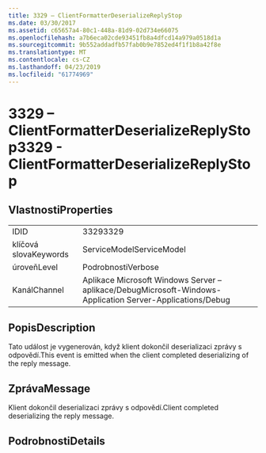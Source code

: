 ```yaml
---
title: 3329 – ClientFormatterDeserializeReplyStop
ms.date: 03/30/2017
ms.assetid: c65657a4-80c1-448a-81d9-02d734e66075
ms.openlocfilehash: a7b6eca02cde93451fb8a4dfcd14a979a0518d1a
ms.sourcegitcommit: 9b552addadfb57fab0b9e7852ed4f1f1b8a42f8e
ms.translationtype: MT
ms.contentlocale: cs-CZ
ms.lasthandoff: 04/23/2019
ms.locfileid: "61774969"
---
```

# <a name="3329---clientformatterdeserializereplystop"></a><span data-ttu-id="2fbe4-102">3329 – ClientFormatterDeserializeReplyStop</span><span class="sxs-lookup"><span data-stu-id="2fbe4-102">3329 - ClientFormatterDeserializeReplyStop</span></span>
## <a name="properties"></a><span data-ttu-id="2fbe4-103">Vlastnosti</span><span class="sxs-lookup"><span data-stu-id="2fbe4-103">Properties</span></span>  
  
|||  
|-|-|  
|<span data-ttu-id="2fbe4-104">ID</span><span class="sxs-lookup"><span data-stu-id="2fbe4-104">ID</span></span>|<span data-ttu-id="2fbe4-105">3329</span><span class="sxs-lookup"><span data-stu-id="2fbe4-105">3329</span></span>|  
|<span data-ttu-id="2fbe4-106">klíčová slova</span><span class="sxs-lookup"><span data-stu-id="2fbe4-106">Keywords</span></span>|<span data-ttu-id="2fbe4-107">ServiceModel</span><span class="sxs-lookup"><span data-stu-id="2fbe4-107">ServiceModel</span></span>|  
|<span data-ttu-id="2fbe4-108">úroveň</span><span class="sxs-lookup"><span data-stu-id="2fbe4-108">Level</span></span>|<span data-ttu-id="2fbe4-109">Podrobnosti</span><span class="sxs-lookup"><span data-stu-id="2fbe4-109">Verbose</span></span>|  
|<span data-ttu-id="2fbe4-110">Kanál</span><span class="sxs-lookup"><span data-stu-id="2fbe4-110">Channel</span></span>|<span data-ttu-id="2fbe4-111">Aplikace Microsoft Windows Server – aplikace/Debug</span><span class="sxs-lookup"><span data-stu-id="2fbe4-111">Microsoft-Windows-Application Server-Applications/Debug</span></span>|  
  
## <a name="description"></a><span data-ttu-id="2fbe4-112">Popis</span><span class="sxs-lookup"><span data-stu-id="2fbe4-112">Description</span></span>  
 <span data-ttu-id="2fbe4-113">Tato událost je vygenerován, když klient dokončil deserializaci zprávy s odpovědí.</span><span class="sxs-lookup"><span data-stu-id="2fbe4-113">This event is emitted when the client completed deserializing of the reply message.</span></span>  
  
## <a name="message"></a><span data-ttu-id="2fbe4-114">Zpráva</span><span class="sxs-lookup"><span data-stu-id="2fbe4-114">Message</span></span>  
 <span data-ttu-id="2fbe4-115">Klient dokončil deserializaci zprávy s odpovědí.</span><span class="sxs-lookup"><span data-stu-id="2fbe4-115">Client completed deserializing the reply message.</span></span>  
  
## <a name="details"></a><span data-ttu-id="2fbe4-116">Podrobnosti</span><span class="sxs-lookup"><span data-stu-id="2fbe4-116">Details</span></span>
